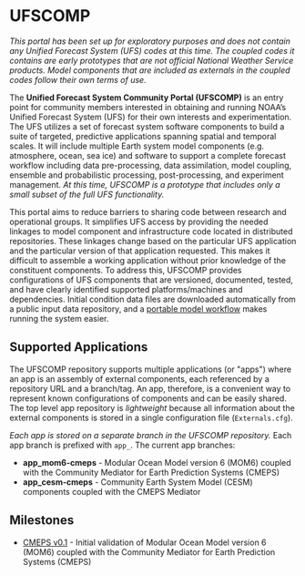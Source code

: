 # UFSCOMP

*This portal has been set up for exploratory purposes and does not contain any Unified Forecast System (UFS) codes at this time. The coupled codes it contains are early prototypes that are not official National Weather Service products. Model components that are included as externals in the coupled codes follow their own terms of use.*

The **Unified Forecast System Community Portal (UFSCOMP)** is an entry point for community members interested in obtaining and running NOAA’s Unified Forecast System (UFS) for their own interests and experimentation. The UFS utilizes a set of forecast system software components to build a suite of targeted, predictive applications spanning spatial and temporal scales. It will include multiple Earth system model components (e.g. atmosphere, ocean, sea ice) and software to support a complete forecast workflow including data pre-processing, data assimilation, model coupling, ensemble and probabilistic processing, post-processing, and experiment management. *At this time, UFSCOMP is a prototype that includes only a small subset of the full UFS functionality.*

This portal aims to reduce barriers to sharing code between research and operational groups. It simplifies UFS access by providing the needed linkages to model component and infrastructure code located in distributed repositories. These linkages change based on the particular UFS application and the particular version of that application requested. This makes it difficult to assemble a working application without prior knowledge of the constituent components. To address this, UFSCOMP provides configurations of UFS components that are versioned, documented, tested, and have clearly identified supported platforms/machines and dependencies. Initial condition data files are downloaded automatically from a public input data repository, and a [portable model workflow](https://github.com/ESMCI/cime) makes running the system easier.

## Supported Applications

The UFSCOMP repository supports multiple applications (or "apps") where an app is an assembly of external components, each referenced by a repository URL and a branch/tag. An app, therefore, is a convenient way to represent known configurations of components and can be easily shared. The top level app repository is *lightweight* because all information about the external components is stored in a single configuration file (`Externals.cfg`).

*Each app is stored on a separate branch in the UFSCOMP repository.* Each app branch is prefixed with `app_`. The current app branches:
- **app_mom6-cmeps** - Modular Ocean Model version 6 (MOM6) coupled with the Community Mediator for Earth Prediction Systems (CMEPS)
- **app_cesm-cmeps** - Community Earth System Model (CESM) components coupled with the CMEPS Mediator

## Milestones

- [CMEPS v0.1](https://github.com/ESCOMP/UFSCOMP/wiki/Milestone:-CMEPS-0.1) - Initial validation of Modular Ocean Model version 6 (MOM6) coupled with the Community Mediator for Earth Prediction Systems (CMEPS)
